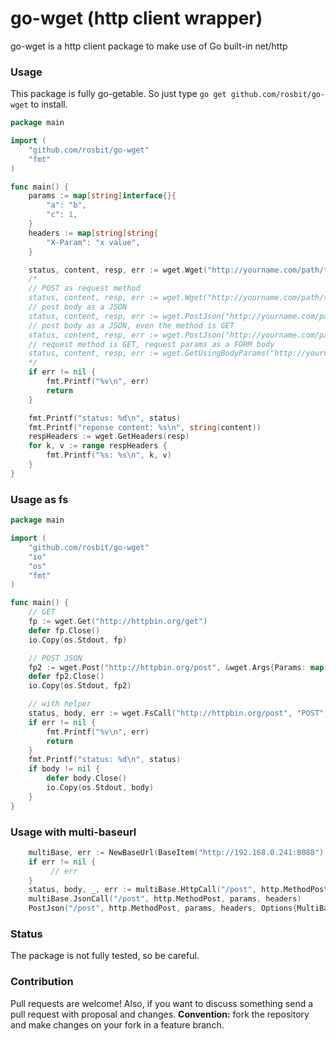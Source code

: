# go-wget (http client wrapper)

go-wget is a http client package to make use of Go built-in net/http

### Usage

This package is fully go-getable. So just type `go get github.com/rosbit/go-wget` to install.

```go
package main

import (
	"github.com/rosbit/go-wget"
	"fmt"
)

func main() {
	params := map[string]interface{}{
		"a": "b",
		"c": 1,
	}
	headers := map[string]string{
		"X-Param": "x value",
	}

	status, content, resp, err := wget.Wget("http://yourname.com/path/to/url", "get", params, headers)
	/*
	// POST as request method
	status, content, resp, err := wget.Wget("http://yourname.com/path/to/url", "post", params, headers)
	// post body as a JSON 
	status, content, resp, err := wget.PostJson("http://yourname.com/path/to/url", "", params, headers)
	// post body as a JSON, even the method is GET
	status, content, resp, err := wget.PostJson("http://yourname.com/path/to/url", "GET", params, headers)
	// request method is GET, request params as a FORM body
	status, content, resp, err := wget.GetUsingBodyParams("http://yourname.com/path/to/url", params, headers)
	*/
	if err != nil {
		fmt.Printf("%v\n", err)
		return
	}

	fmt.Printf("status: %d\n", status)
	fmt.Printf("reponse content: %s\n", string(content))
	respHeaders := wget.GetHeaders(resp)
	for k, v := range respHeaders {
		fmt.Printf("%s: %s\n", k, v)
	}
}
```

### Usage as fs
```go
package main

import (
	"github.com/rosbit/go-wget"
	"io"
	"os"
	"fmt"
)

func main() {
	// GET
	fp := wget.Get("http://httpbin.org/get")
	defer fp.Close()
	io.Copy(os.Stdout, fp)

	// POST JSON
	fp2 := wget.Post("http://httpbin.org/post", &wget.Args{Params: map[string]interface{}{"a": "b", "c": 1}, JsonCall: true})
	defer fp2.Close()
	io.Copy(os.Stdout, fp2)

	// with helper
	status, body, err := wget.FsCall("http://httpbin.org/post", "POST", &wget.Args{Params: map[string]interface{}{"a": "b", "c": 1}, JsonCall: true})
	if err != nil {
		fmt.Printf("%v\n", err)
		return
	}
	fmt.Printf("status: %d\n", status)
	if body != nil {
		defer body.Close()
		io.Copy(os.Stdout, body)
	}
}
```

### Usage with multi-baseurl
```go
    multiBase, err := NewBaseUrl(BaseItem("http://192.168.0.241:8088"), BaseItem("http://httpbin.org"))
    if err != nil {
         // err
    }
    status, body, _, err := multiBase.HttpCall("/post", http.MethodPost, params, headers)
    multiBase.JsonCall("/post", http.MethodPost, params, headers)
    PostJson("/post", http.MethodPost, params, headers, Options{MultiBase:multiBase})
```

### Status

The package is not fully tested, so be careful.

### Contribution

Pull requests are welcome! Also, if you want to discuss something send a pull request with proposal and changes.
__Convention:__ fork the repository and make changes on your fork in a feature branch.

